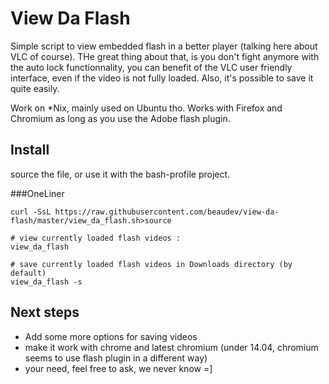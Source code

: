 View Da Flash
=============

Simple script to view embedded flash in a better player (talking here about VLC of course). THe great thing about that, is you don't fight anymore with the auto lock functionnality, you can benefit of the VLC user friendly interface, even if the video is not fully loaded. Also, it's possible to save it quite easily. 

Work on *Nix, mainly used on Ubuntu tho.
Works with Firefox and Chromium as long as you use the Adobe flash plugin.

## Install
source the file, or use it with the bash-profile project.


###OneLiner
```
curl -SsL https://raw.githubusercontent.com/beaudev/view-da-flash/master/view_da_flash.sh>source

# view currently loaded flash videos :
view_da_flash

# save currently loaded flash videos in Downloads directory (by default)
view_da_flash -s 
```

## Next steps
* Add some more options for saving videos
* make it work with chrome and latest chromium (under 14.04, chromium seems to use flash plugin in a different way)
* your need, feel free to ask, we never know =] 
